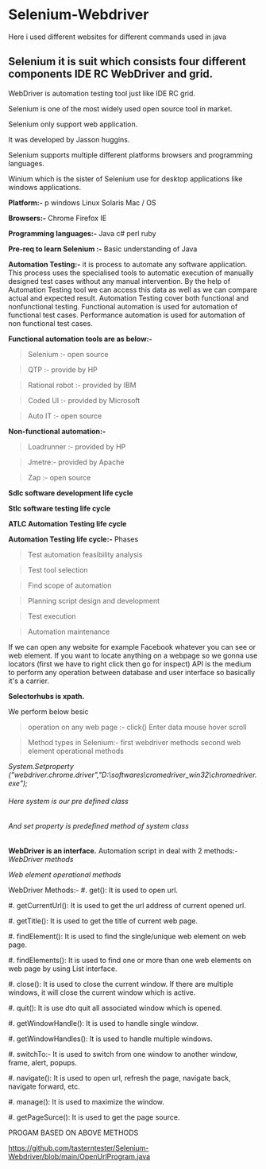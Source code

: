 # Selenium-Webdriver
Here i used different websites for different commands used in java
## Selenium it is suit which consists four different components IDE RC WebDriver and grid.

WebDriver is automation testing tool just like IDE RC grid.

Selenium is one of the most widely used open source tool in market.

Selenium only support web application.


It was developed by Jasson huggins.

Selenium supports multiple different platforms browsers and programming languages.

Winium which is the sister of Selenium use for desktop applications like windows applications.

**Platform:-** p windows Linux Solaris Mac / OS

**Browsers:-** Chrome Firefox IE

**Programming languages:-** Java c# perl ruby 

**Pre-req to learn Selenium :-** Basic understanding of Java

**Automation Testing:-** it is process to automate any software application.
This process uses the specialised tools to automatic execution of manually designed test cases without any manual intervention.
By the help of Automation Testing tool we can access this data as well as we can compare actual and expected result.
Automation Testing cover both functional and nonfunctional testing.
Functional automation is used for automation of functional test cases. Performance automation is used for automation of non functional test cases.

**Functional automation tools are as below:-**

> Selenium :- open source

> QTP :- provide by HP

> Rational robot :- provided by IBM

> Coded UI :- provided by Microsoft

> Auto IT :- open source

**Non-functional automation:-** 

> Loadrunner :- provided by HP

> Jmetre:-  provided by Apache

> Zap :- open source

**Sdlc software development life cycle**

**Stlc software testing life cycle**

**ATLC Automation Testing life cycle**

**Automation Testing life cycle:-**  Phases

> Test automation feasibility analysis

> Test tool selection

> Find scope of automation

> Planning script design and development

> Test execution

> Automation maintenance

If we can open any website for example Facebook whatever you can see or web element.
If you want to locate anything on a webpage so we gonna use locators (first we have to right click then go for inspect)
API is the medium to perform any operation between database and user interface so basically it's a carrier.

**Selectorhubs is xpath.**


We perform below besic 
> operation on any web page :- click()
 Enter data 
mouse hover 
scroll

> Method types in Selenium:-
first webdriver methods 
second web element operational methods

*System.Setproperty ("webdriver.chrome.driver","D:\\softwares\\cromedriver_win32\\chromedriver.exe");* 
###### Here system is our pre defined class 
###### And set property is predefined method of system class 

**WebDriver is an interface.**
Automation script in deal with 2 methods:- 
*WebDriver methods*

*Web element operational methods*

WebDriver Methods:- 
#. get(): It is used to open url.

#. getCurrentUrl(): It is used to get the url address of current opened url. 

#. getTitle(): It is used to get the title of current web page.

#. findElement(): It is used to find the single/unique web element on web page.

#. findElements(): It is used to find one or more than one web elements on web page by using List interface. 

#. close(): It is used to close the current window. If there are multiple windows, it will close the current window which is active.

#. quit(): It is use dto quit all associated window which is opened.

#. getWindowHandle(): It is used to handle single window. 

#. getWindowHandles(): It is used to handle multiple windows.

#. switchTo:- It is used to switch from one window to another window, frame, alert, popups. 

#. navigate(): It is used to open url, refresh the page, navigate back, navigate forward, etc.

#. manage(): It is used to maximize the window. 

#. getPageSurce(): It is used to get the page source. 

PROGAM BASED ON ABOVE METHODS 

https://github.com/tasterntester/Selenium-Webdriver/blob/main/OpenUrlProgram.java
